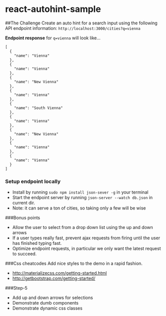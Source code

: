 # react-autohint-sample

##The Challenge
Create an auto hint for a search input using the following API endpoint information: `http://localhost:3000/cities?q=vienna`

**Endpoint response** for `q=vienna` will look like...

```
[
  {
    "name": "Vienna"
  },
  {
    "name": "Vienna"
  },
  {
    "name": "New Vienna"
  },
  {
    "name": "Vienna"
  },
  {
    "name": "South Vienna"
  },
  {
    "name": "Vienna"
  },
  {
    "name": "New Vienna"
  },
  {
    "name": "Vienna"
  },
  {
    "name": "Vienna"
  }
]
```

### Setup endpoint locally
* Install by running `sudo npm install json-sever -g` in your terminal
* Start the endpoint server by running `json-server --watch db.json` in current dir.
* Note: it can serve a ton of cities, so taking only a few will be wise

###Bonus points
* Allow the user to select from a drop down list using the up and down arrows
* If a user types really fast, prevent ajax requests from firing until the user has finished typing fast.
* Optimize endpoint requests, in particular we only want the latest request to succeed.

###Css cheatcodes
Add nice styles to the demo in a rapid fashion.
* http://materializecss.com/getting-started.html
* http://getbootstrap.com/getting-started/

###Step-5
* Add up and down arrows for selections
* Demonstrate dumb components
* Demonstrate dynamic css classes
